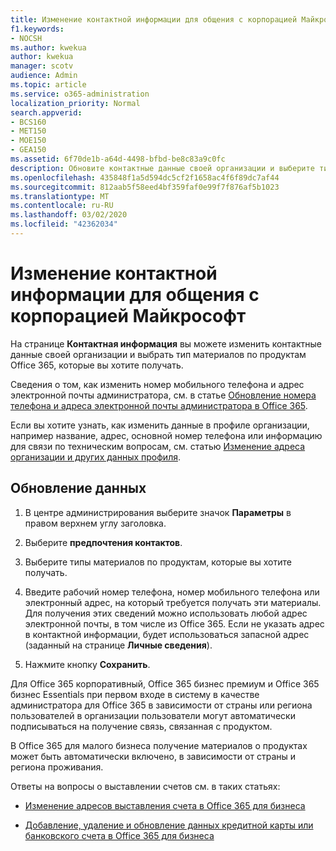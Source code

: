 ```yaml
---
title: Изменение контактной информации для общения с корпорацией Майкрософт
f1.keywords:
- NOCSH
ms.author: kwekua
author: kwekua
manager: scotv
audience: Admin
ms.topic: article
ms.service: o365-administration
localization_priority: Normal
search.appverid:
- BCS160
- MET150
- MOE150
- GEA150
ms.assetid: 6f70de1b-a64d-4498-bfbd-be8c83a9c0fc
description: Обновите контактные данные своей организации и выберите тип связи с продуктом Office 365, который вы хотите получить.
ms.openlocfilehash: 435848f1a5d594dc5cf2f1658ac4f6f89dc7af44
ms.sourcegitcommit: 812aab5f58eed4bf359faf0e99f7f876af5b1023
ms.translationtype: MT
ms.contentlocale: ru-RU
ms.lasthandoff: 03/02/2020
ms.locfileid: "42362034"
---
```

# <a name="change-your-contact-preferences-for-communications-from-microsoft"></a>Изменение контактной информации для общения с корпорацией Майкрософт

На странице **Контактная информация** вы можете изменить контактные данные своей организации и выбрать тип материалов по продуктам Office 365, которые вы хотите получать.
  
Сведения о том, как изменить номер мобильного телефона и адрес электронной почты администратора, см. в статье [Обновление номера телефона и адреса электронной почты администратора в Office 365](update-phone-number-and-email-address.md).
  
Если вы хотите узнать, как изменить данные в профиле организации, например название, адрес, основной номер телефона или информацию для связи по техническим вопросам, см. статью [Изменение адреса организации и других данных профиля](change-address-contact-and-more.md).
  
## <a name="to-update-your-information"></a>Обновление данных
  
1. В центре администрирования выберите значок **Параметры** в правом верхнем углу заголовка.

2. Выберите **предпочтения контактов**.

3. Выберите типы материалов по продуктам, которые вы хотите получать.

4. Введите рабочий номер телефона, номер мобильного телефона или электронный адрес, на который требуется получать эти материалы.
    Для получения этих сведений можно использовать любой адрес электронной почты, в том числе из Office 365. Если не указать адрес в контактной информации, будет использоваться запасной адрес (заданный на странице **Личные сведения**).

5. Нажмите кнопку **Сохранить**.
  
Для Office 365 корпоративный, Office 365 бизнес премиум и Office 365 бизнес Essentials при первом входе в систему в качестве администратора для Office 365 в зависимости от страны или региона пользователей в организации пользователи могут автоматически подписываться на получение связь, связанная с продуктом.
  
В Office 365 для малого бизнеса получение материалов о продуктах может быть автоматически включено, в зависимости от страны и региона проживания.
  
Ответы на вопросы о выставлении счетов см. в таких статьях:
  
- [Изменение адресов выставления счета в Office 365 для бизнеса](../../commerce/billing-and-payments/change-your-billing-addresses.md)

- [Добавление, удаление и обновление данных кредитной карты или банковского счета в Office 365 для бизнеса](../../commerce/billing-and-payments/add-update-or-remove-credit-card-or-bank-account.md)
